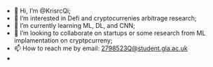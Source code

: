 - 👋 Hi, I’m @KrisrcQi;
- 👀 I’m interested in Defi and cryptocurrenies arbitrage research;
- 🌱 I’m currently learning ML, DL, and CNN;
- 💞️ I’m looking to collaborate on startups or some research from ML implamentation on cryptpcurreny;
- 📫 How to reach me by email: 2798523Q@student.gla.ac.uk
- 

<!---
KrisrcQi/KrisrcQi is a ✨ special ✨ repository because its `README.md` (this file) appears on your GitHub profile.
You can click the Preview link to take a look at your changes.
--->

